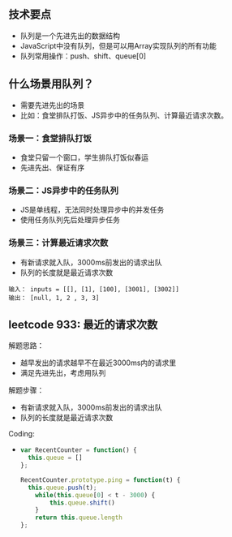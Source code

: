 ##  技术要点

- 队列是一个先进先出的数据结构
- JavaScript中没有队列，但是可以用Array实现队列的所有功能
- 队列常用操作：push、shift、queue[0]

## 什么场景用队列？

- 需要先进先出的场景
- 比如：食堂排队打饭、JS异步中的任务队列、计算最近请求次数。

### 场景一：食堂排队打饭

- 食堂只留一个窗口，学生排队打饭似春运
- 先进先出、保证有序

### 场景二：JS异步中的任务队列

- JS是单线程，无法同时处理异步中的并发任务
- 使用任务队列先后处理异步任务

### 场景三：计算最近请求次数

- 有新请求就入队，3000ms前发出的请求出队
- 队列的长度就是最近请求次数

 ```
 输入： inputs = [[], [1], [100], [3001], [3002]]
 输出： [null, 1, 2 , 3, 3]
 ```

## leetcode 933: 最近的请求次数

解题思路： 

- 越早发出的请求越早不在最近3000ms内的请求里
- 满足先进先出，考虑用队列

解题步骤：

- 有新请求就入队，3000ms前发出的请求出队
- 队列的长度就是最近请求次数

Coding:

- ```javascript
  var RecentCounter = function() {
  	this.queue = []
  };
  
  RecentCounter.prototype.ping = function(t) {
  	this.queue.push(t);
      while(this.queue[0] < t - 3000) {
          this.queue.shift()
      }
      return this.queue.length
  };
  ```

  